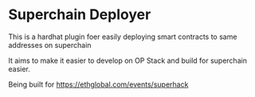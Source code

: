 # Superchain Deployer

This is a hardhat plugin foer easily deploying smart contracts to same addresses on superchain

It aims to make it easier to develop on OP Stack and build for superchain easier.

Being built for https://ethglobal.com/events/superhack

